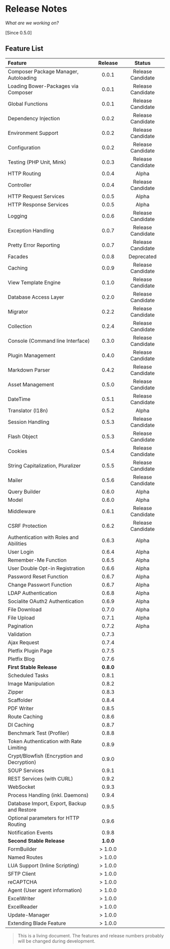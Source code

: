 # Release Notes

_What are we working on?_

[Since 0.5.0]

## Feature List

| Feature  | Release | Status |
|:---------|:-------:|:------:|
| Composer Package Manager, Autoloading | 0.0.1 | Release Candidate |
| Loading Bower-Packages via Composer | 0.0.1 | Release Candidate | 
| Global Functions |  0.0.1 | Release Candidate |
| Dependency Injection | 0.0.2 | Release Candidate | 
| Environment Support | 0.0.2 | Release Candidate |
| Configuration | 0.0.2 | Release Candidate |
| Testing (PHP Unit, Mink) | 0.0.3 | Release Candidate |
| HTTP Routing | 0.0.4 | Alpha |
| Controller | 0.0.4 | Release Candidate |
| HTTP Request Services | 0.0.5 | Alpha |
| HTTP Response Services | 0.0.5 | Alpha |
| Logging | 0.0.6 | Release Candidate |
| Exception Handling | 0.0.7 | Release Candidate |
| Pretty Error Reporting |  0.0.7 | Release Candidate |
| Facades | 0.0.8 | Deprecated |
| Caching | 0.0.9 | Release Candidate |
| View Template Engine | 0.1.0 | Release Candidate |
| Database Access Layer | 0.2.0 | Release Candidate |
| Migrator | 0.2.2 | Release Candidate |
| Collection | 0.2.4 | Release Candidate |
| Console (Command line Interface) | 0.3.0 | Release Candidate | 
| Plugin Management | 0.4.0 | Release Candidate |
| Markdown Parser | 0.4.2 | Release Candidate |
| Asset Management | 0.5.0 | Release Candidate |
| DateTime | 0.5.1 | Release Candidate |
| Translator (l18n) | 0.5.2 | Alpha |
| Session Handling | 0.5.3 | Release Candidate |
| Flash Object | 0.5.3 | Release Candidate |
| Cookies | 0.5.4 | Release Candidate |
| String Capitalization, Pluralizer | 0.5.5 | Release Candidate |
| Mailer | 0.5.6 | Release Candidate |
| Query Builder | 0.6.0 | Alpha |
| Model | 0.6.0 | Alpha |
| Middleware | 0.6.1 | Release Candidate |
| CSRF Protection | 0.6.2 | Release Candidate |
| Authentication with Roles and Abilities | 0.6.3 | Alpha |
| User Login | 0.6.4 | Alpha |
| Remember-Me Function | 0.6.5| Alpha |
| User Double Opt-in Registration | 0.6.6 | Alpha |
| Password Reset Function | 0.6.7 | Alpha |
| Change Passwort Function | 0.6.7 | Alpha |
| LDAP Authentication | 0.6.8 | Alpha |
| Socialite OAuth2 Authentication | 0.6.9 | Alpha |
| File Download | 0.7.0 | Alpha |
| File Upload | 0.7.1 | Alpha |
| Pagination | 0.7.2 | Alpha |
| Validation| 0.7.3 | |
| Ajax Request | 0.7.4 | |
| Pletfix Plugin Page| 0.7.5 | |
| Pletfix Blog| 0.7.6 | |
| **First Stable Release** | **0.8.0** | |
| Scheduled Tasks | 0.8.1 | |
| Image Manipulation | 0.8.2 | |
| Zipper | 0.8.3 | |
| Scaffolder | 0.8.4 | |
| PDF Writer | 0.8.5 | |
| Route Caching | 0.8.6 | |
| DI Caching | 0.8.7 | |
| Benchmark Test (Profiler) | 0.8.8 | |
| Token Authentication with Rate Limiting | 0.8.9 | |
| Crypt/Blowfish (Encryption and Decryption) | 0.9.0 | |
| SOUP Services | 0.9.1 | |
| REST Services (with CURL) | 0.9.2 | |
| WebSocket | 0.9.3 | |
| Process Handling (inkl. Daemons) | 0.9.4 | |
| Database Import, Export, Backup and Restore | 0.9.5 | |
| Optional parameters for HTTP Routing | 0.9.6 | |
| Notification Events | 0.9.8 | |
| **Second Stable Release** | **1.0.0** | |
| FormBuilder| &gt; 1.0.0 | |
| Named Routes | &gt; 1.0.0 | |
| LUA Support (Inline Scripting) | &gt; 1.0.0 | |
| SFTP Client | &gt; 1.0.0 | |
| reCAPTCHA | &gt; 1.0.0 | |
| Agent (User agent information) | &gt; 1.0.0 | |
| ExcelWriter | &gt; 1.0.0 | |
| ExcelReader | &gt; 1.0.0 | |
| Update-Manager | &gt; 1.0.0 | |
| Extending Blade Feature | &gt; 1.0.0 | |

> <i class="fa fa-exclamation-circle fa-2x" aria-hidden="true"></i> 
> This is a living document. The features and release numbers probably will be changed during development. 
